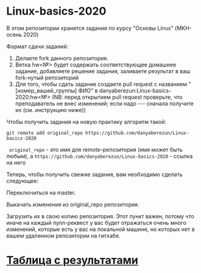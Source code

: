 

# Linux-basics-2020
В этом репозитории хранятся задания по курсу "Основы Linux" (МКН-осень 2020)

Формат сдачи заданий: 
1) Делаете fork данного репозитория.
2) Ветка hw<№> будет содержать соответствующее домашнее задание, добавляете решение задания, заливаете результат в ваш fork-нутый репозиторий
3) Для того, чтобы сдать задание создаете pull request с названием "[номер_вашей_группы] ФИО" в danyaberezun:Linux-basics-2020:hw<№> (NB: перед открытием pull request проверьте, что преподаватель не внес изменений; если надо --- сначала получите их (см. инструкцию ниже))


Чтобы получить задания на новую практику алгоритм такой:

``` git remote add original_repo https://github.com/danyaberezun/Linux-basics-2020 ```

``` original_repo``` - это имя для remote-репозитория (имя может быть любым), а ```https://github.com/danyaberezun/Linux-basics-2020``` - ссылка на него

Теперь, чтобы получить свежие задания, вам необходимо сделать следующее:

Переключиться на master.

Выкачать изменения из original_repo репозитория.

Загрузить их в свою копию репозитория. Этот пункт важен, потому что иначе на каждый пулл-реквест у вас будет отражаться очень много изменений, которые есть у вас на локальной машине, но которых нет в вашем удаленном репозитории на гитхабе.

# [Таблица с результатами](https://docs.google.com/spreadsheets/d/1xwO9Dj-AaPK2vbhRpaFZm33hqgvWxgfloKZ23v9yLsk/edit?usp=sharing)